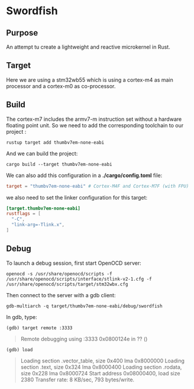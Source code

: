 # Swordfish


## Purpose

An attempt tu create a lightweight and reactive microkernel in Rust.

## Target

Here we are using a stm32wb55 which is using a cortex-m4 as main processor and a cortex-m0 as co-processor.

## Build

The cortex-m7 includes the armv7-m instruction set without a hardware floating point unit. So we need to add the corresponding toolchain to our project :

```shell
rustup target add thumbv7em-none-eabi
```

And we can build the project:
```shell
cargo build --target thumbv7em-none-eabi
```

We can also add this configuration in a **./cargo/config.toml** file:
```toml
target = "thumbv7em-none-eabi" # Cortex-M4F and Cortex-M7F (with FPU)
```

we also need to set the linker configuration for this target:
```toml
[target.thumbv7em-none-eabi]
rustflags = [
  "-C", 
  "link-arg=-Tlink.x",
]
```

## Debug

To launch a debug session, first start OpenOCD server:

```shell
openocd -s /usr/share/openocd/scripts -f /usr/share/openocd/scripts/interface/stlink-v2-1.cfg -f /usr/share/openocd/scripts/target/stm32wbx.cfg
```

Then connect to the server with a gdb client:

```shell
gdb-multiarch -q target/thumbv7em-none-eabi/debug/swordfish
```

In gdb, type:

```shell
(gdb) target remote :3333
```

> Remote debugging using :3333
> 0x0800124e in ?? ()

```shell
(gdb) load
```

> Loading section .vector_table, size 0x400 lma 0x8000000
> Loading section .text, size 0x324 lma 0x8000400
> Loading section .rodata, size 0x228 lma 0x8000724
> Start address 0x08000400, load size 2380
> Transfer rate: 8 KB/sec, 793 bytes/write.